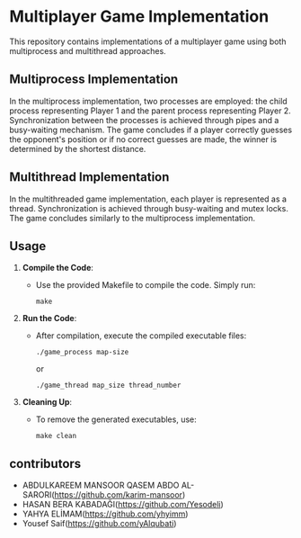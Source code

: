 # Multiplayer Game Implementation

This repository contains implementations of a multiplayer game using both multiprocess and multithread approaches.

## Multiprocess Implementation

In the multiprocess implementation, two processes are employed: the child process representing Player 1 and the parent process representing Player 2. Synchronization between the processes is achieved through pipes and a busy-waiting mechanism. The game concludes if a player correctly guesses the opponent's position or if no correct guesses are made, the winner is determined by the shortest distance.

## Multithread Implementation

In the multithreaded game implementation, each player is represented as a thread. Synchronization is achieved through busy-waiting and mutex locks. The game concludes similarly to the multiprocess implementation.

## Usage

1. **Compile the Code**:
    - Use the provided Makefile to compile the code. Simply run:
      ```
      make
      ```

2. **Run the Code**:
    - After compilation, execute the compiled executable files:
      ```
      ./game_process map-size
      ```
      or
      ```
      ./game_thread map_size thread_number
      ```

3. **Cleaning Up**:
    - To remove the generated executables, use:
      ```
      make clean
      ```

## contributors

- ABDULKAREEM MANSOOR QASEM ABDO AL-SARORI(https://github.com/karim-mansoor)
- HASAN BERA KABADAĞI(https://github.com/Yesodeli)
- YAHYA ELİMAM(https://github.com/yhyimm)
- Yousef Saif(https://github.com/yAlqubati)
